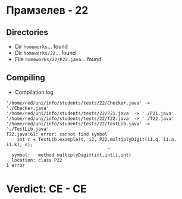 # Прамзелев - 22
## Directories
- Dir `homeworks`... found
- Dir `homeworks/22`... found
- File `homeworks/22/P22.java`... found
## Compiling
- Compilation log
```
'/home/red/uni/info/students/tests/22/Checker.java' -> './Checker.java'
'/home/red/uni/info/students/tests/22/P21.java' -> './P21.java'
'/home/red/uni/info/students/tests/22/T22.java' -> './T22.java'
'/home/red/uni/info/students/tests/22/TestLib.java' -> './TestLib.java'
T22.java:61: error: cannot find symbol
    int r = TestLib.example(t, i2, P22.multiplyDigit(i1.q, i1.a, i1.k), s);
                                      ^
  symbol:   method multiplyDigit(int,int[],int)
  location: class P22
1 error

```
# Verdict: **CE** - CE
